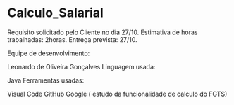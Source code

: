 # Calculo_Salarial
Requisito solicitado pelo Cliente no dia 27/10.
Estimativa de horas trabalhadas: 2horas.
Entrega prevista: 27/10.

Equipe de desenvolvimento:

Leonardo de Oliveira Gonçalves
Linguagem usada:

Java
Ferramentas usadas:

Visual Code
GitHub
Google ( estudo da funcionalidade de calculo do FGTS)
